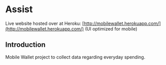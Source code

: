# Assist

Live website hosted over at Heroku: [http://mobilewallet.herokuapp.com/](http://mobilewallet.herokuapp.com/) (UI optimized for mobile)

## Introduction

Mobile Wallet project to collect data regarding everyday spending.
<!-- 
## Poject Milestones

1. Create a constant connection from the server to the client for data transfer.
2. Continously stream data from server to client
3. Plot data according to the tweet's geo location

## Learning Objectives

1. Learn about various JS frameworks.
2. Experience writing JS for the back end.
3. Experiment with an "always-open" connection vs the traditional request-response cycle.
4. Generate a custom algorithim that will determine trending topics for the session.

## Future areas of exploration

1. Database
2. Further filter information
3. Get more tweets!
4. Analytics

## References -->
